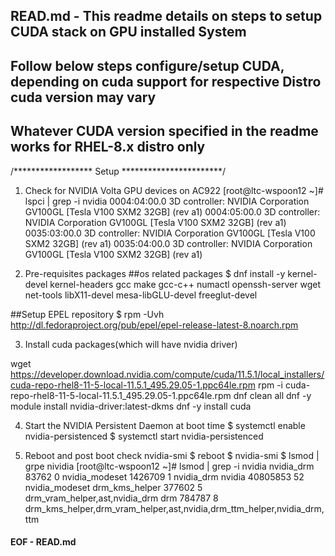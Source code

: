 ## READ.md - This readme details on steps to setup CUDA stack on GPU installed System ##
## Follow below steps configure/setup CUDA, depending on cuda support for respective Distro cuda version may vary ##
## Whatever CUDA version specified in the readme works for RHEL-8.x distro only ##

/****************** Setup ***********************/
1.  Check for NVIDIA Volta GPU devices on AC922
[root@ltc-wspoon12 ~]# lspci | grep -i nvidia
0004:04:00.0 3D controller: NVIDIA Corporation GV100GL [Tesla V100 SXM2 32GB] (rev a1)
0004:05:00.0 3D controller: NVIDIA Corporation GV100GL [Tesla V100 SXM2 32GB] (rev a1)
0035:03:00.0 3D controller: NVIDIA Corporation GV100GL [Tesla V100 SXM2 32GB] (rev a1)
0035:04:00.0 3D controller: NVIDIA Corporation GV100GL [Tesla V100 SXM2 32GB] (rev a1)

2. Pre-requisites packages
##os related packages
$ dnf install -y  kernel-devel kernel-headers gcc make gcc-c++ numactl openssh-server wget net-tools libX11-devel mesa-libGLU-devel freeglut-devel

##Setup EPEL repository
$ rpm -Uvh http://dl.fedoraproject.org/pub/epel/epel-release-latest-8.noarch.rpm

3. Install cuda packages(which will have nvidia driver)

wget https://developer.download.nvidia.com/compute/cuda/11.5.1/local_installers/cuda-repo-rhel8-11-5-local-11.5.1_495.29.05-1.ppc64le.rpm
rpm -i cuda-repo-rhel8-11-5-local-11.5.1_495.29.05-1.ppc64le.rpm
dnf clean all
dnf -y module install nvidia-driver:latest-dkms
dnf -y install cuda

4. Start the NVIDIA Persistent Daemon at boot time
$ systemctl enable nvidia-persistenced
$ systemctl start nvidia-persistenced

5. Reboot and post boot check nvidia-smi
$ reboot
$ nvidia-smi
$ lsmod | grpe nividia
[root@ltc-wspoon12 ~]# lsmod | grep -i nvidia
nvidia_drm             83762  0
nvidia_modeset       1426709  1 nvidia_drm
nvidia              40805853  52 nvidia_modeset
drm_kms_helper        377602  5 drm_vram_helper,ast,nvidia_drm
drm                   784787  8 drm_kms_helper,drm_vram_helper,ast,nvidia,drm_ttm_helper,nvidia_drm,ttm

#### EOF - READ.md ####
